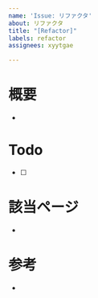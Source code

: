 ```yaml
---
name: 'Issue: リファクタ'
about: リファクタ
title: "[Refactor]"
labels: refactor
assignees: xyytgae

---
```


# 概要

- 

# Todo

- [ ] 

# 該当ページ

- 

# 参考

-
